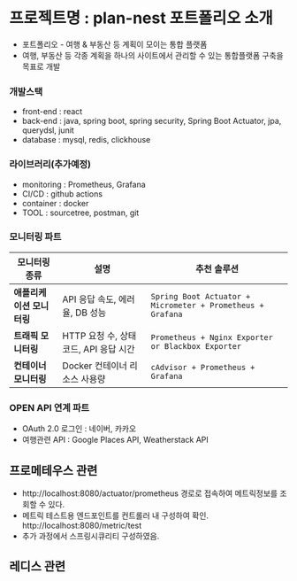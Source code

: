 # 프로젝트명 : plan-nest 포트폴리오 소개
 - 포트폴리오 - 여행 &amp; 부동산 등 계획이 모이는 통합 플랫폼
 - 여행, 부동산 등 각종 계획을 하나의 사이트에서 관리할 수 있는 통합플랫폼 구축을 목표로 개발

### 개발스택
 - front-end : react
 - back-end : java, spring boot, spring security, Spring Boot Actuator, jpa, querydsl, junit
 - database : mysql, redis, clickhouse

### 라이브러리(추가예정)
 - monitoring : Prometheus, Grafana
 - CI/CD : github actions
 - container : docker
 - TOOL : sourcetree, postman, git

### 모니터링 파트
| **모니터링 종류**     | **설명**                                   | **추천 솔루션**                                            |
|------------------|--------------------------------|--------------------------------------------------|
| **애플리케이션 모니터링** | API 응답 속도, 에러율, DB 성능            | `Spring Boot Actuator + Micrometer + Prometheus + Grafana` |
| **트래픽 모니터링**     | HTTP 요청 수, 상태 코드, API 응답 시간      | `Prometheus + Nginx Exporter or Blackbox Exporter` |
| **컨테이너 모니터링**   | Docker 컨테이너 리소스 사용량               | `cAdvisor + Prometheus + Grafana` |

### OPEN API 연계 파트
- OAuth 2.0 로그인 : 네이버, 카카오
- 여행관련 API : Google Places API, Weatherstack API

## 프로메테우스 관련
 - http://localhost:8080/actuator/prometheus 경로로 접속하여 메트릭정보를 조회할 수 있다.
 - 메트릭 테스트용 엔드포인트를 컨트롤러 내 구성하여 확인. http://localhost:8080/metric/test
 - 추가 과정에서 스프링시큐리티 구성하였음.

## 레디스 관련
